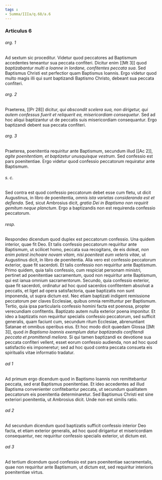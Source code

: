 ```yaml
---
tags : 
- Summa/IIIa/q.68/a.6
---
```


### Articulus 6

###### arg. 1
Ad sextum sic proceditur. Videtur quod peccatores ad Baptismum accedentes teneantur sua peccata confiteri. Dicitur enim [[Mt 3]] quod *baptizabantur multi a Ioanne in Iordane, confitentes peccata sua*. Sed Baptismus Christi est perfectior quam Baptismus Ioannis. Ergo videtur quod multo magis illi qui sunt baptizandi Baptismo Christo, debeant sua peccata confiteri.

###### arg. 2
Praeterea, [[Pr 28]] dicitur, *qui abscondit scelera sua, non dirigetur, qui autem confessus fuerit et reliquerit ea, misericordiam consequetur*. Sed ad hoc aliqui baptizantur ut de peccatis suis misericordiam consequantur. Ergo baptizandi debent sua peccata confiteri.

###### arg. 3
Praeterea, poenitentia requiritur ante Baptismum, secundum illud [[Ac 2]], *agite poenitentiam, et baptizetur unusquisque vestrum*. Sed confessio est pars poenitentiae. Ergo videtur quod confessio peccatorum requiratur ante Baptismum.

###### s. c.
Sed contra est quod confessio peccatorum debet esse cum fletu, ut dicit Augustinus, in libro de poenitentia, *omnis ista varietas consideranda est et deflenda*. Sed, sicut Ambrosius dicit, *gratia Dei in Baptismo non requirit gemitum neque planctum*. Ergo a baptizandis non est requirenda confessio peccatorum.

###### resp.
Respondeo dicendum quod duplex est peccatorum confessio. Una quidem interior, quae fit Deo. Et talis confessio peccatorum requiritur ante Baptismum, ut scilicet homo, peccata sua recogitans, de eis doleat, *non enim potest inchoare novam vitam, nisi poeniteat eum veteris vitae*, ut Augustinus dicit, in libro de poenitentia. Alia vero est confessio peccatorum exterior, quae fit sacerdoti. Et talis confessio non requiritur ante Baptismum. Primo quidem, quia talis confessio, cum respiciat personam ministri, pertinet ad poenitentiae sacramentum, quod non requiritur ante Baptismum, qui est ianua omnium sacramentorum. Secundo, quia confessio exterior, quae fit sacerdoti, ordinatur ad hoc quod sacerdos confitentem absolvat a peccatis, et liget ad opera satisfactoria, quae baptizatis non sunt imponenda, ut supra dictum est. Nec etiam baptizati indigent remissione peccatorum per claves Ecclesiae, quibus omnia remittuntur per Baptismum. Tertio, quia ipsa particularis confessio homini facta est poenosa, propter verecundiam confitentis. Baptizato autem nulla exterior poena imponitur. Et ideo a baptizatis non requiritur specialis confessio peccatorum, sed sufficit generalis, quam faciunt cum, secundum ritum Ecclesiae, abrenuntiant Satanae et omnibus operibus eius. Et hoc modo dicit quaedam Glossa [[Mt 3]], quod *in Baptismo Ioannis exemplum datur baptizandis confitendi peccata et promittendi meliora*. Si qui tamen baptizandi ex devotione sua peccata confiteri vellent, esset eorum confessio audienda, non ad hoc quod satisfactio eis imponeretur; sed ad hoc quod contra peccata consueta eis spiritualis vitae informatio tradatur.

###### ad 1
Ad primum ergo dicendum quod in Baptismo Ioannis non remittebantur peccata, sed erat Baptismus poenitentiae. Et ideo accedentes ad illud Baptisma convenienter confitebantur peccata, ut secundum qualitatem peccatorum eis poenitentia determinaretur. Sed Baptismus Christi est sine exteriori poenitentia, ut Ambrosius dicit. Unde non est similis ratio.

###### ad 2
Ad secundum dicendum quod baptizatis sufficit confessio interior Deo facta, et etiam exterior generalis, ad hoc quod dirigantur et misericordiam consequantur, nec requiritur confessio specialis exterior, ut dictum est.

###### ad 3
Ad tertium dicendum quod confessio est pars poenitentiae sacramentalis, quae non requiritur ante Baptismum, ut dictum est, sed requiritur interioris poenitentiae virtus.

